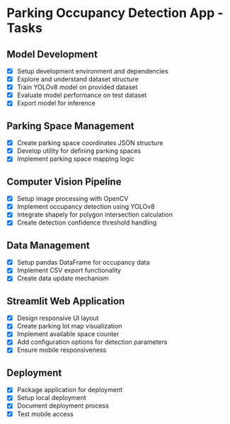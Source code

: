 # Parking Occupancy Detection App - Tasks

## Model Development
- [x] Setup development environment and dependencies
- [x] Explore and understand dataset structure 
- [x] Train YOLOv8 model on provided dataset
- [x] Evaluate model performance on test dataset
- [x] Export model for inference

## Parking Space Management
- [x] Create parking space coordinates JSON structure
- [x] Develop utility for defining parking spaces
- [x] Implement parking space mapping logic

## Computer Vision Pipeline
- [x] Setup image processing with OpenCV
- [x] Implement occupancy detection using YOLOv8
- [x] Integrate shapely for polygon intersection calculation
- [x] Create detection confidence threshold handling

## Data Management
- [x] Setup pandas DataFrame for occupancy data
- [x] Implement CSV export functionality
- [x] Create data update mechanism

## Streamlit Web Application
- [x] Design responsive UI layout
- [x] Create parking lot map visualization
- [x] Implement available space counter
- [x] Add configuration options for detection parameters
- [x] Ensure mobile responsiveness

## Deployment
- [x] Package application for deployment
- [x] Setup local deployment
- [x] Document deployment process
- [x] Test mobile access 